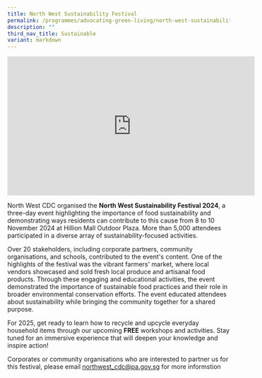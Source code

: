 ```yaml
---
title: North West Sustainability Festival
permalink: /programmes/advocating-green-living/north-west-sustainability-festival/
description: ""
third_nav_title: Sustainable
variant: markdown
---
```

<iframe allowfullscreen="" allow="accelerometer; autoplay; clipboard-write; encrypted-media; gyroscope; picture-in-picture; web-share" frameborder="0" title="YouTube video player" src="https://www.youtube.com/embed/yQIECXckNB4?si=9tBwUwRv7b2a3fA1" height="315" width="560"></iframe>

   
  North West CDC organised the **North West Sustainability Festival 2024**, a three-day event highlighting the importance of food sustainability and demonstrating ways residents can contribute to this cause from 8 to 10 November 2024 at Hillion Mall Outdoor Plaza. More than 5,000 attendees participated in a diverse array of sustainability-focused activities.

Over 20 stakeholders, including corporate partners, community organisations, and schools, contributed to the event's content. One of the highlights of the festival was the vibrant farmers' market, where local vendors showcased and sold fresh local produce and artisanal food products. Through these engaging and educational activities, the event demonstrated the importance of sustainable food practices and their role in broader environmental conservation efforts. The event educated attendees about sustainability while bringing the community together for a shared purpose.

For 2025, get ready to learn how to recycle and upcycle everyday household items through our upcoming **FREE** workshops and activities. Stay tuned for an immersive experience that will deepen your knowledge and inspire action!

Corporates or community organisations who are interested to partner us for this festival, please email northwest_cdc@pa.gov.sg for more informstion